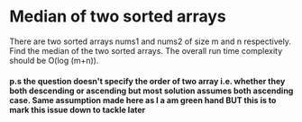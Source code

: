# Median of two sorted arrays

There are two sorted arrays nums1 and nums2 of size m and n respectively. Find the median of the two sorted arrays. The overall run time complexity should be O(log (m+n)).

#### p.s the question doesn't specify the order of two array i.e. whether they both descending or ascending but most solution assumes both ascending case. Same assumption made here as I a am green hand BUT this is to mark this issue down to tackle later